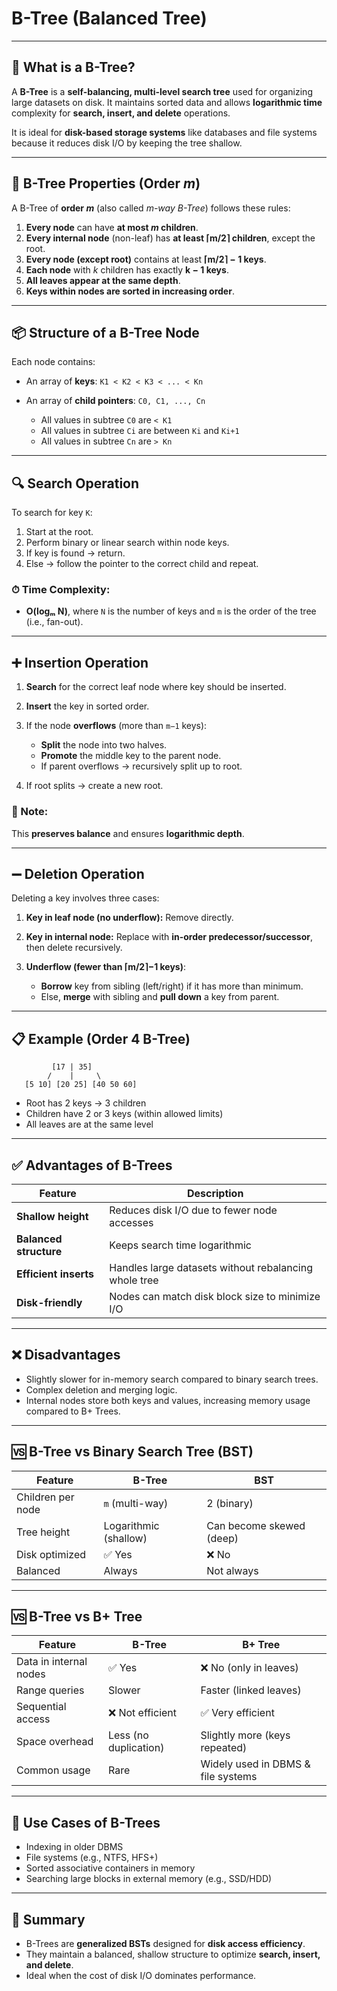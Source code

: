 

#  **B-Tree (Balanced Tree)**

---

## 🧠 What is a B-Tree?

A **B-Tree** is a **self-balancing, multi-level search tree** used for organizing large datasets on disk. It maintains sorted data and allows **logarithmic time** complexity for **search, insert, and delete** operations.

It is ideal for **disk-based storage systems** like databases and file systems because it reduces disk I/O by keeping the tree shallow.

---

## 🧬 **B-Tree Properties (Order *m*)**

A B-Tree of **order *m*** (also called *m-way B-Tree*) follows these rules:

1. **Every node** can have **at most *m* children**.
2. **Every internal node** (non-leaf) has **at least ⌈m/2⌉ children**, except the root.
3. **Every node (except root)** contains at least **⌈m/2⌉ − 1 keys**.
4. **Each node** with *k* children has exactly **k − 1 keys**.
5. **All leaves appear at the same depth**.
6. **Keys within nodes are sorted in increasing order**.

---

## 📦 **Structure of a B-Tree Node**

Each node contains:

* An array of **keys**: `K1 < K2 < K3 < ... < Kn`
* An array of **child pointers**: `C0, C1, ..., Cn`

  * All values in subtree `C0` are `< K1`
  * All values in subtree `Ci` are between `Ki` and `Ki+1`
  * All values in subtree `Cn` are `> Kn`

---

## 🔍 **Search Operation**

To search for key `K`:

1. Start at the root.
2. Perform binary or linear search within node keys.
3. If key is found → return.
4. Else → follow the pointer to the correct child and repeat.

### ⏱ Time Complexity:

* **O(logₘ N)**, where `N` is the number of keys and `m` is the order of the tree (i.e., fan-out).

---

## ➕ **Insertion Operation**

1. **Search** for the correct leaf node where key should be inserted.
2. **Insert** the key in sorted order.
3. If the node **overflows** (more than `m−1` keys):

   * **Split** the node into two halves.
   * **Promote** the middle key to the parent node.
   * If parent overflows → recursively split up to root.
4. If root splits → create a new root.

### 📌 Note:

This **preserves balance** and ensures **logarithmic depth**.

---

## ➖ **Deletion Operation**

Deleting a key involves three cases:

1. **Key in leaf node (no underflow):** Remove directly.
2. **Key in internal node:** Replace with **in-order predecessor/successor**, then delete recursively.
3. **Underflow (fewer than ⌈m/2⌉−1 keys)**:

   * **Borrow** key from sibling (left/right) if it has more than minimum.
   * Else, **merge** with sibling and **pull down** a key from parent.

---

## 📋 **Example (Order 4 B-Tree)**

```
         [17 | 35]
        /    |     \
   [5 10] [20 25] [40 50 60]
```

* Root has 2 keys → 3 children
* Children have 2 or 3 keys (within allowed limits)
* All leaves are at the same level

---

## ✅ **Advantages of B-Trees**

| Feature                | Description                                           |
| ---------------------- | ----------------------------------------------------- |
| **Shallow height**     | Reduces disk I/O due to fewer node accesses           |
| **Balanced structure** | Keeps search time logarithmic                         |
| **Efficient inserts**  | Handles large datasets without rebalancing whole tree |
| **Disk-friendly**      | Nodes can match disk block size to minimize I/O       |

---

## ❌ **Disadvantages**

* Slightly slower for in-memory search compared to binary search trees.
* Complex deletion and merging logic.
* Internal nodes store both keys and values, increasing memory usage compared to B+ Trees.

---

## 🆚 **B-Tree vs Binary Search Tree (BST)**

| Feature           | B-Tree                | BST                      |
| ----------------- | --------------------- | ------------------------ |
| Children per node | `m` (multi-way)       | 2 (binary)               |
| Tree height       | Logarithmic (shallow) | Can become skewed (deep) |
| Disk optimized    | ✅ Yes                 | ❌ No                     |
| Balanced          | Always                | Not always               |

---

## 🆚 **B-Tree vs B+ Tree**

| Feature                | B-Tree                | B+ Tree                            |
| ---------------------- | --------------------- | ---------------------------------- |
| Data in internal nodes | ✅ Yes                 | ❌ No (only in leaves)              |
| Range queries          | Slower                | Faster (linked leaves)             |
| Sequential access      | ❌ Not efficient       | ✅ Very efficient                   |
| Space overhead         | Less (no duplication) | Slightly more (keys repeated)      |
| Common usage           | Rare                  | Widely used in DBMS & file systems |

---

## 🔧 **Use Cases of B-Trees**

* Indexing in older DBMS
* File systems (e.g., NTFS, HFS+)
* Sorted associative containers in memory
* Searching large blocks in external memory (e.g., SSD/HDD)

---

## 🧠 Summary

* B-Trees are **generalized BSTs** designed for **disk access efficiency**.
* They maintain a balanced, shallow structure to optimize **search, insert, and delete**.
* Ideal when the cost of disk I/O dominates performance.

